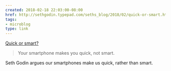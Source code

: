 ```yaml
---
created: 2018-02-18 22:03:00-08:00
href: http://sethgodin.typepad.com/seths_blog/2018/02/quick-or-smart.html
tags:
- microblog
type: link
---
```


[Quick or smart?](http://sethgodin.typepad.com/seths_blog/2018/02/quick-or-smart.html)

> Your smartphone makes you quick, not smart.

Seth Godin argues our smartphones make us quick, rather than smart.
